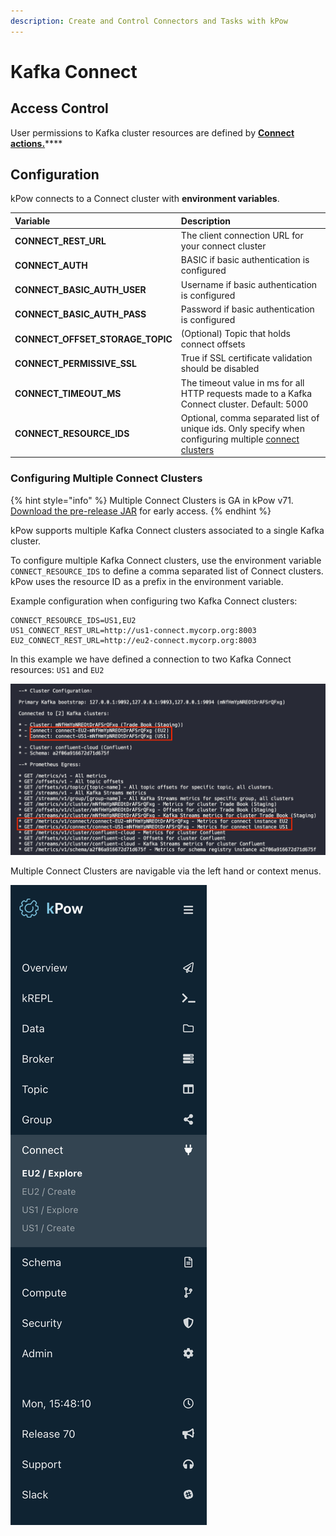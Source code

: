 ```yaml
---
description: Create and Control Connectors and Tasks with kPow
---
```


# Kafka Connect

## Access Control

User permissions to Kafka cluster resources are defined by [**Connect actions.**](../authorization/overview.md#user-actions)\*\*\*\*

## **Configuration**

kPow connects to a Connect cluster with **environment variables**.

| Variable | Description |
| :--- | :--- |
| **CONNECT\_REST\_URL** | The client connection URL for your connect cluster |
| **CONNECT\_AUTH** | BASIC if basic authentication is configured |
| **CONNECT\_BASIC\_AUTH\_USER** | Username if basic authentication is configured |
| **CONNECT\_BASIC\_AUTH\_PASS** | Password if basic authentication is configured |
| **CONNECT\_OFFSET\_STORAGE\_TOPIC** | \(Optional\) Topic that holds connect offsets |
| **CONNECT\_PERMISSIVE\_SSL** | True if SSL certificate validation should be disabled |
| **CONNECT\_TIMEOUT\_MS** | The timeout value in ms for all HTTP requests made to a Kafka Connect cluster. Default: 5000 |
| **CONNECT\_RESOURCE\_IDS** | Optional, comma separated list of unique ids. Only specify when configuring multiple [connect clusters](kafka-connect.md#configuring-multiple-connect-clusters) |

### Configuring Multiple Connect Clusters

{% hint style="info" %}
Multiple Connect Clusters is GA in kPow v71. [Download the pre-release JAR](https://releases.operatr.io/operatr-2021-03-31-17-33.jar?AWSAccessKeyId=AKIAXNNKGCAKDUQSTKG4&Expires=1632724432&Signature=Uql3dmhsjO4rraEw6hwgGlJed%2Fk%3D) for early access.
{% endhint %}

kPow supports multiple Kafka Connect clusters associated to a single Kafka cluster. 

To configure multiple Kafka Connect clusters, use the environment variable `CONNECT_RESOURCE_IDS` to define a comma separated list of Connect clusters. kPow uses the resource ID as a prefix in the environment variable.

Example configuration when configuring two Kafka Connect clusters:

```text
CONNECT_RESOURCE_IDS=US1,EU2
US1_CONNECT_REST_URL=http://us1-connect.mycorp.org:8003
EU2_CONNECT_REST_URL=http://eu2-connect.mycorp.org:8003
```

In this example we have defined a connection to two Kafka Connect resources: `US1` and `EU2`

![kPow&apos;s startup log message confirming it has connected to both Connect clusters.](../.gitbook/assets/screen-shot-2021-03-29-at-3.46.10-pm.png)

Multiple Connect Clusters are navigable via the left hand or context menus.

![kPow&apos;s navigation menu when multiple Connect clusters have been configured.](../.gitbook/assets/screen-shot-2021-03-29-at-3.48.55-pm.png)










